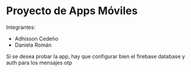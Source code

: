 # Proyecto de Apps Móviles 
Integrantes:
- Adhisson Cedeño
- Daniela Román

Si se desea probar la app, hay que configurar bien el firebase database y auth para los mensajes otp